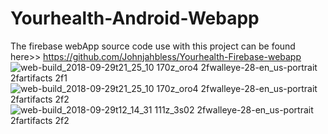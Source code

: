 # Yourhealth-Android-Webapp
The firebase webApp source code use with this project can be found here>>
https://github.com/Johnjahbless/Yourhealth-Firebase-webapp
![web-build_2018-09-29t21_25_10 170z_oro4 2fwalleye-28-en_us-portrait 2fartifacts 2f1](https://user-images.githubusercontent.com/32623706/46250964-66696600-c43e-11e8-90d3-d0e0e8d77d0e.png)
![web-build_2018-09-29t21_25_10 170z_oro4 2fwalleye-28-en_us-portrait 2fartifacts 2f2](https://user-images.githubusercontent.com/32623706/46250962-65d0cf80-c43e-11e8-995d-61dee0f697de.png)
![web-build_2018-09-29t12_14_31 111z_3s02 2fwalleye-28-en_us-portrait 2fartifacts 2f2](https://user-images.githubusercontent.com/32623706/46250963-66696600-c43e-11e8-9f49-9960e2b8b064.png)


